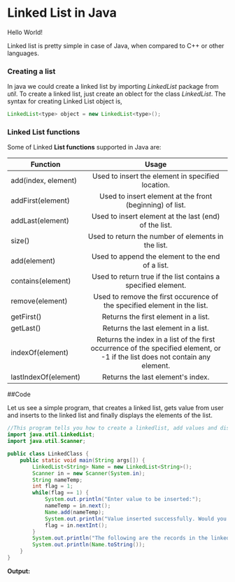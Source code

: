 # Linked List in Java

Hello World!

Linked list is pretty simple in case of Java, when compared to C++ or other languages.

### Creating a list
In java we could create a linked list by importing *LinkedList* package from *util*. To create a linked list, just create an oblect for the class *LinkedList*. The syntax for creating Linked List object is,

```Java
LinkedList<type> object = new LinkedList<type>();
```

### Linked List functions

Some of Linked **List functions** supported in Java are:

| Function	| Usage	|
| --------------| :----:|
| add(index, element)| Used to insert the element in specified location.|
| addFirst(element)| Used to insert element at the front (beginning) of list.|
| addLast(element)| Used to insert element at the last (end) of the list.|
| size()| Used to return the number of elements in the list.|
| add(element)| Used to append the element to the end of a list.|
| contains(element)| Used to return true if the list contains a specified element.|
| remove(element)| Used to remove the first occurence of the specified element in the list.|
| getFirst()| Returns the first element in a list.|
| getLast() | Returns the last element in a list.|
| indexOf(element)| Returns the index in a list of the first occurrence of the specified element, or -1 if the list does not contain any element.|
| lastIndexOf(element)| Returns the last element's index.|

##Code

Let us see a simple program, that creates a linked list, gets value from user and inserts to the linked list and finally displays the elements of the list.

```java
//This program tells you how to create a linkedlist, add values and display values in Java.
import java.util.LinkedList;
import java.util.Scanner;

public class LinkedClass {
	public static void main(String args[]) {
		LinkedList<String> Name = new LinkedList<String>();
		Scanner in = new Scanner(System.in);
		String nameTemp;
		int flag = 1;
		while(flag == 1) {
			System.out.println("Enter value to be inserted:");
			nameTemp = in.next();
			Name.add(nameTemp);
			System.out.println("Value inserted successfully. Would you like to add some more? 1|0");
			flag = in.nextInt();
		}
		System.out.println("The following are the records in the linked list:");
		System.out.println(Name.toString());
	}
}
```

**Output:**

<Insert Image>
